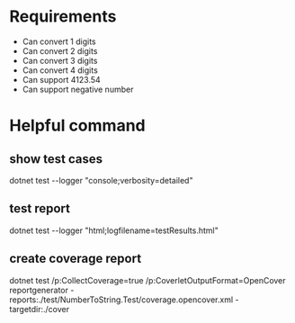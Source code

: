 # Requirements
- Can convert 1 digits
- Can convert 2 digits
- Can convert 3 digits
- Can convert 4 digits
- Can support 4123.54
- Can support negative number


# Helpful command

## show test cases
dotnet test --logger "console;verbosity=detailed"

## test report
dotnet test  --logger "html;logfilename=testResults.html"

## create coverage report
dotnet test /p:CollectCoverage=true /p:CoverletOutputFormat=OpenCover
reportgenerator -reports:./test/NumberToString.Test/coverage.opencover.xml -targetdir:./cover

